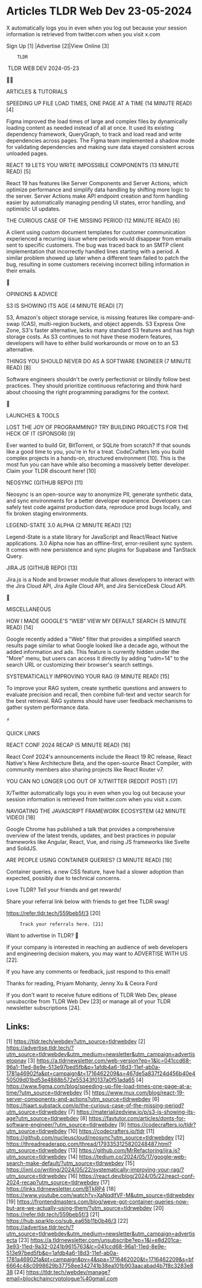 # Articles TLDR Web Dev 23-05-2024

X automatically logs you in even when you log out because your session
information is retrieved from twitter.com when you visit x.com  

 Sign Up [1] |Advertise [2]|View Online [3] 

		TLDR 

 TLDR WEB DEV 2024-05-23

🧑‍💻 

ARTICLES & TUTORIALS

 SPEEDING UP FILE LOAD TIMES, ONE PAGE AT A TIME (14 MINUTE READ) [4] 

 Figma improved the load times of large and complex files by
dynamically loading content as needed instead of all at once. It used
its existing dependency framework, QueryGraph, to track and load read
and write dependencies across pages. The Figma team implemented a
shadow mode for validating dependencies and making sure data stayed
consistent across unloaded pages. 

 REACT 19 LETS YOU WRITE IMPOSSIBLE COMPONENTS (13 MINUTE READ) [5] 

 React 19 has features like Server Components and Server Actions,
which optimize performance and simplify data handling by shifting more
logic to the server. Server Actions make API endpoint creation and
form handling easier by automatically managing pending UI states,
error handling, and optimistic UI updates. 

 THE CURIOUS CASE OF THE MISSING PERIOD (12 MINUTE READ) [6] 

 A client using custom document templates for customer communication
experienced a recurring issue where periods would disappear from
emails sent to specific customers. The bug was traced back to an SMTP
client implementation that incorrectly handled lines starting with a
period. A similar problem showed up later when a different team failed
to patch the bug, resulting in some customers receiving incorrect
billing information in their emails. 

🧠 

OPINIONS & ADVICE

 S3 IS SHOWING ITS AGE (4 MINUTE READ) [7] 

 S3, Amazon's object storage service, is missing features like
compare-and-swap (CAS), multi-region buckets, and object appends. S3
Express One Zone, S3's faster alternative, lacks many standard S3
features and has high storage costs. As S3 continues to not have these
modern features, developers will have to either build workarounds or
move on to an S3 alternative. 

 THINGS YOU SHOULD NEVER DO AS A SOFTWARE ENGINEER (7 MINUTE READ) [8]


 Software engineers shouldn't be overly perfectionist or blindly
follow best practices. They should prioritize continuous refactoring
and think hard about choosing the right programming paradigms for the
context. 

🚀 

LAUNCHES & TOOLS

 LOST THE JOY OF PROGRAMMING? TRY BUILDING PROJECTS FOR THE HECK OF IT
(SPONSOR) [9] 

 Ever wanted to build Git, BitTorrent, or SQLite from scratch? If that
sounds like a good time to you, you're in for a treat. CodeCrafters
lets you build complex projects in a hands-on, structured environment
[10]. This is the most fun you can have while also becoming a
massively better developer. Claim your TLDR discount here! [10] 

 NEOSYNC (GITHUB REPO) [11] 

 Neosync is an open-source way to anonymize PII, generate synthetic
data, and sync environments for a better developer experience.
Developers can safely test code against production data, reproduce
prod bugs locally, and fix broken staging environments. 

 LEGEND-STATE 3.0 ALPHA (2 MINUTE READ) [12] 

 Legend-State is a state library for JavaScript and React/React Native
applications. 3.0 Alpha now has an offline-first, error-resilient sync
system. It comes with new persistence and sync plugins for Supabase
and TanStack Query. 

 JIRA.JS (GITHUB REPO) [13] 

 Jira.js is a Node and browser module that allows developers to
interact with the Jira Cloud API, Jira Agile Cloud API, and Jira
ServiceDesk Cloud API. 

🎁 

MISCELLANEOUS

 HOW I MADE GOOGLE'S “WEB” VIEW MY DEFAULT SEARCH (5 MINUTE READ)
[14] 

 Google recently added a "Web" filter that provides a simplified
search results page similar to what Google looked like a decade ago,
without the added information and ads. This feature is currently
hidden under the "More" menu, but users can access it directly by
adding "udm=14" to the search URL or customizing their browser's
search settings. 

 SYSTEMATICALLY IMPROVING YOUR RAG (9 MINUTE READ) [15] 

 To improve your RAG system, create synthetic questions and answers to
evaluate precision and recall, then combine full-text and vector
search for the best retrieval. RAG systems should have user feedback
mechanisms to gather system performance data. 

⚡ 

QUICK LINKS

 REACT CONF 2024 RECAP (5 MINUTE READ) [16] 

 React Conf 2024's announcements include the React 19 RC release,
React Native's New Architecture Beta, and the open-source React
Compiler, with community members also sharing projects like React
Router v7. 

 YOU CAN NO LONGER LOG OUT OF X/TWITTER (REDDIT POST) [17] 

 X/Twitter automatically logs you in even when you log out because
your session information is retrieved from twitter.com when you visit
x.com. 

 NAVIGATING THE JAVASCRIPT FRAMEWORK ECOSYSTEM (42 MINUTE VIDEO) [18] 

 Google Chrome has published a talk that provides a comprehensive
overview of the latest trends, updates, and best practices in popular
frameworks like Angular, React, Vue, and rising JS frameworks like
Svelte and SolidJS. 

 ARE PEOPLE USING CONTAINER QUERIES? (3 MINUTE READ) [19] 

 Container queries, a new CSS feature, have had a slower adoption than
expected, possibly due to technical concerns. 

Love TLDR? Tell your friends and get rewards!

 Share your referral link below with friends to get free TLDR swag! 

 https://refer.tldr.tech/559beb5f/3 [20] 

		 Track your referrals here. [21] 

Want to advertise in TLDR? 📰

 If your company is interested in reaching an audience of web
developers and engineering decision makers, you may want to ADVERTISE
WITH US [22]. 

 If you have any comments or feedback, just respond to this email! 

Thanks for reading, 
Priyam Mohanty, Jenny Xu & Ceora Ford 

If you don't want to receive future editions of TLDR Web Dev, please
unsubscribe from TLDR Web Dev [23] or manage all of your TLDR
newsletter subscriptions [24]. 

 

Links:
------
[1] https://tldr.tech/webdev?utm_source=tldrwebdev
[2] https://advertise.tldr.tech/?utm_source=tldrwebdev&utm_medium=newsletter&utm_campaign=advertisetopnav
[3] https://a.tldrnewsletter.com/web-version?ep=1&lc=041ccd68-96a1-11ed-8e9e-513e97bed5fb&p=1afdb4a6-18d3-11ef-ab0a-1781a46902fa&pt=campaign&t=1716462209&s=467de5a837f24d456b40e450509d01bd53e4888b572e55343f0137a0f51ada65
[4] https://www.figma.com/blog/speeding-up-file-load-times-one-page-at-a-time/?utm_source=tldrwebdev
[5] https://www.mux.com/blog/react-19-server-components-and-actions?utm_source=tldrwebdev
[6] https://tjaart.substack.com/p/the-curious-case-of-the-missing-period?utm_source=tldrwebdev
[7] https://materializedview.io/p/s3-is-showing-its-age?utm_source=tldrwebdev
[8] https://favtutor.com/articles/donts-for-software-engineer/?utm_source=tldrwebdev
[9] https://codecrafters.io/tldr?utm_source=tldrwebdev
[10] https://codecrafters.io/tldr
[11] https://github.com/nucleuscloud/neosync?utm_source=tldrwebdev
[12] https://threadreaderapp.com/thread/1793353125820248487.html?utm_source=tldrwebdev
[13] https://github.com/MrRefactoring/jira.js?utm_source=tldrwebdev
[14] https://tedium.co/2024/05/17/google-web-search-make-default/?utm_source=tldrwebdev
[15] https://jxnl.co/writing/2024/05/22/systematically-improving-your-rag/?utm_source=tldrwebdev
[16] https://react.dev/blog/2024/05/22/react-conf-2024-recap?utm_source=tldrwebdev
[17] https://links.tldrnewsletter.com/BTkRP4
[18] https://www.youtube.com/watch?v=XaNqdlfVF-M&utm_source=tldrwebdev
[19] https://frontendmasters.com/blog/weve-got-container-queries-now-but-are-we-actually-using-them/?utm_source=tldrwebdev
[20] https://refer.tldr.tech/559beb5f/3
[21] https://hub.sparklp.co/sub_ea65b11b0b46/3
[22] https://advertise.tldr.tech/?utm_source=tldrwebdev&utm_medium=newsletter&utm_campaign=advertisecta
[23] https://a.tldrnewsletter.com/unsubscribe?ep=1&l=e8d201ca-3e93-11ed-9a32-0241b9615763&lc=041ccd68-96a1-11ed-8e9e-513e97bed5fb&p=1afdb4a6-18d3-11ef-ab0a-1781a46902fa&pt=campaign&pv=4&spa=1716462020&t=1716462209&s=bf6664c48c0998629b37758ee342741b38ea101b903aacabad4b7f8c3283e838
[24] https://tldr.tech/webdev/manage?email=blockchaincryptologue%40gmail.com